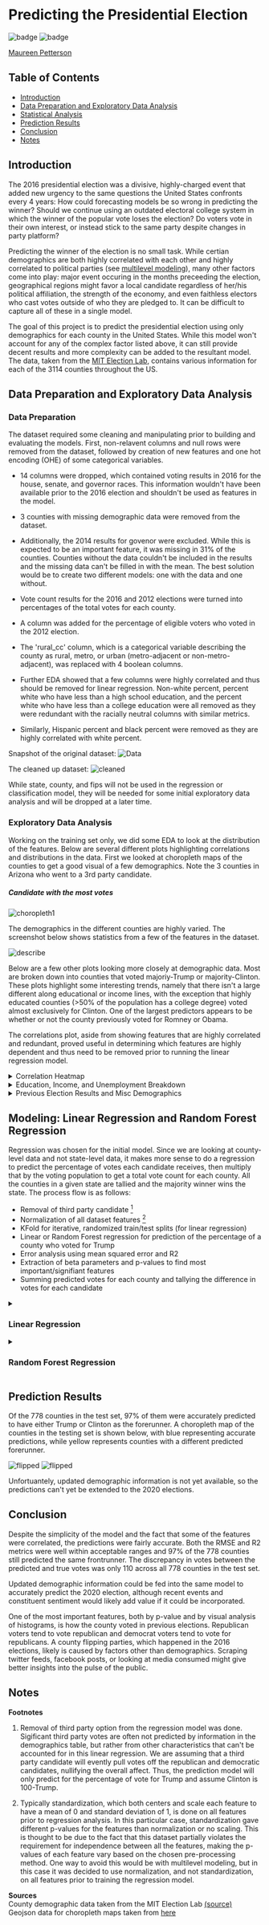 # Predicting the Presidential Election
![badge](https://img.shields.io/badge/last%20modified-may%20%202020-success)
![badge](https://img.shields.io/badge/status-in%20progress-yellow)

<a href="https://github.com/mkpetterson">Maureen Petterson</a>

## Table of Contents

- <a href="https://github.com/mkpetterson/2016_elections#introduction">Introduction</a>  
- <a href="https://github.com/mkpetterson/2016_elections#data-preparation-and-exploratory-data-analysis">Data Preparation and Exploratory Data Analysis</a> 
- <a href="https://github.com/mkpetterson/2016_elections#modeling-linear-regression">Statistical Analysis</a>  
- <a href="https://github.com/mkpetterson/2016_elections#prediction-results">Prediction Results</a> 
- <a href="https://github.com/mkpetterson/2016_elections#conclusion">Conclusion</a>
- <a href="https://github.com/mkpetterson/2016_elections#notes">Notes</a>


## Introduction

The 2016 presidential election was a divisive, highly-charged event that added new urgency to the same questions the United States confronts every 4 years: How could forecasting models be so wrong in predicting the winner? Should we continue using an outdated electoral college system in which the winner of the popular vote loses the election? Do voters vote in their own interest, or instead stick to the same party despite changes in party platform?

Predicting the winner of the election is no small task. While certian demographics are both highly correlated with each other and highly correlated to political parties (see <a href='https://en.wikipedia.org/wiki/Multilevel_model'>multilevel modeling</a>), many other factors come into play: major event occuring in the months preceeding the election, geographical regions might favor a local candidate regardless of her/his political affiliation, the strength of the economy, and even faithless electors who cast votes outside of who they are pledged to. It can be difficult to capture all of these in a single model. 

The goal of this project is to predict the presidential election using only demographics for each county in the United States. While this model won't account for any of the complex factor listed above, it can still provide decent results and more complexity can be added to the resultant model. The data, taken from the <a href="https://electionlab.mit.edu/data">MIT Election Lab</a>, contains various information for each of the 3114 counties throughout the US. 




## Data Preparation and Exploratory Data Analysis

### Data Preparation

The dataset required some cleaning and manipulating prior to building and evaluating the models. First, non-relavent columns and null rows were removed from the dataset, followed by creation of new features and one hot encoding (OHE) of some categorical variables. 

- 14 columns were dropped, which contained voting results in 2016 for the house, senate, and governor races. This information wouldn't have been available prior to the 2016 election and shouldn't be used as features in the model.
- 3 counties with missing demographic data were removed from the dataset.
- Additionally, the 2014 results for govenor were excluded. While this is expected to be an important feature, it was missing in 31% of the counties. Counties without the data couldn't be included in the results and the missing data can't be filled in with the mean. The best solution would be to create two different models: one with the data and one without. 


- Vote count results for the 2016 and 2012 elections were turned into percentages of the total votes for each county.
- A column was added for the percentage of eligible voters who voted in the 2012 election. 
- The 'rural_cc' column, which is a categorical variable describing the county as rural, metro, or urban (metro-adjacent or non-metro-adjacent), was replaced with 4 boolean columns. 
- Further EDA showed that a few columns were highly correlated and thus should be removed for linear regression. Non-white percent, percent white who have less than a high school education, and the percent white who have less than a college education were all removed as they were redundant with the racially neutral columns with similar metrics. 
- Similarly, Hispanic percent and black percent were removed as they are highly correlated with white percent. 


Snapshot of the original dataset:
<img alt="Data" src='images/head.png'>

The cleaned up dataset:
<img alt="cleaned" src='images/cleaned_data.png'>


While state, county, and fips will not be used in the regression or classification model, they will be needed for some initial exploratory data analysis and will be dropped at a later time. 


### Exploratory Data Analysis

Working on the training set only, we did some EDA to look at the distribution of the features. Below are several different plots highlighting correlations and distributions in the data. First we looked at choropleth maps of the counties to get a good visual of a few demographics. Note the 3 counties in Arizona who went to a 3rd party candidate. 



<h5><b>Candidate with the most votes</b></h5>
<img alt='choropleth1' src='images/winner_2016.png'>


The demographics in the different counties are highly varied. The screenshot below shows statistics from a few of the features in the dataset. 

<img alt='describe' src='images/describe.png'>


Below are a few other plots looking more closely at demographic data. Most are broken down into counties that voted majoriy-Trump or majority-Clinton. These plots highlight some interesting trends, namely that there isn't a large different along educational or income lines, with the exception that highly educated counties (>50% of the population has a college degree) voted almost exclusively for Clinton. One of the largest predictors appears to be whether or not the county previously voted for Romney or Obama.

The correlations plot, aside from showing features that are highly correlated and redundant, proved useful in determining which features are highly dependent and thus need to be removed prior to running the linear regression model.


<details>
    <summary>Correlation Heatmap</summary>
<img alt="Heatmap" src='images/corr_heatmap2.png' width='600'>
</details>

<details>
    <summary>Education, Income, and Unemployment Breakdown</summary>
<img alt="income" src='images/income_unemploy.png' width='600'>
</details>

<details>
    <summary>Previous Election Results and Misc Demographics</summary>
<img alt="edu" src='images/prev_election.png' width='600'>
</details>



## Modeling: Linear Regression and Random Forest Regression

Regression was chosen for the initial model. Since we are looking at county-level data and not state-level data, it makes more sense to do a regression to predict the percentage of votes each candidate receives, then multiply that by the voting population to get a total vote count for each county. All the counties in a given state are tallied and the majority winner wins the state. The process flow is as follows:


- Removal of third party candidate <a href="https://www.google.com"><sup>1</sup></a>
- Normalization of all dataset features <a href="https://www.google.com"><sup>2</sup></a>
- KFold for iterative, randomized train/test splits (for linear regression)
- Linear or Random Forest regression for prediction of the percentage of a county who voted for Trump
- Error analysis using mean squared error and R2
- Extraction of beta parameters and p-values to find most important/signifiant features
- Summing predicted votes for each county and tallying the difference in votes for each candidate

<details>
    <summary><h3>Linear Regression</h3></summary>
    
Most of the p-values are significant, which is a little surprising given some of the overlap seen in the histograms generated in the EDA section. Most notably, unemployment percent and the percent not finishing high school are significant in the model, but the histograms for Trump vs Clinton supporters are nearly identical. However, the beta values for these two are markedly smaller than the beta values for other significant variables. The lack of true independence between features could be the cause of p-values that seem to defy intuition. 
 
    
<img alt="pvalues" src='images/pvalues.png' width='400'><img alt='beta' src='images/betas.png' width='400'>


Feature engineering was investigated and found to be unnecessary due to the high performance of the native features.
 

<b>Model Performance</b><br>
- KFold RMSE range from 3.06 - 3.68, with an average value of 3.36. 
- KFold R2 values ranged from 0.94 - 0.97, with an average value of 0.95.
- The p-value of OLS model was 0.000, indicating that the linear regression model was able to accurately predict the percentage of votes Trump would receive in a given county based solely off demogrpahics and previous election results. 



<b>Model Performance with Feature Reduction</b>
Using a scatter matrix as a guide, features that appeared to be highly correlated were iteratively removed to see the effect on the model. RMSE and R2 values are the average over 5 folds using KFold. 

- 1st iteration: RMSE 3.36, R2 0.95 - Initial model
- 2nd iteration: RMSE 3.32, R2 0.95
- 3rd iteration: RMSE 3.36, R2 0.95


Features in 2nd iteration:<br>
As above, but removed 'obama12_pct'

Features in 3rd iteration: <br>
As above, but removed OHE features 'metro', 'rural', 'urban_metroadj', 'urban_not_metroadj'


Below are the p-values and betas corresponding to iteration 3: the model using the fewest features. It's interesting to note that as certain features are removed, the p-values of the remaining features change to become slightly less important. Nonetheless, the performance of all 3 models is still quite good. 

<img alt="pvalues" src='images/pvalues-data3.png' width='400'><img alt='beta' src='images/betas_data3.png' width='400'>


<b>Overall, the model performs well based on the performance metrics.</b>     
<br>    
</details>

<details>
    <summary><h3>Random Forest Regression</h3></summary>
    
    Random Forest is a bit more of a black box than linear regression. There are no coefficients 

</details>

## Prediction Results

Of the 778 counties in the test set, 97% of them were accurately predicted to have either Trump or Clinton as the forerunner. A choropleth map of the counties in the testing set is shown below, with blue representing accurate predictions, while yellow represents counties with a different predicted forerunner. 

<img alt='flipped' src='images/flipped.png'>
    <img alt='flipped' src='images/flipped_rf.png'>


Unfortuantely, updated demographic information is not yet available, so the predictions can't yet be extended to the 2020 elections. 


## Conclusion

Despite the simplicity of the model and the fact that some of the features were correlated, the predictions were fairly accurate. Both the RMSE and R2 metrics were well within acceptable ranges and 97% of the 778 counties still predicted the same frontrunner. The discrepancy in votes between the predicted and true votes was only 110 across all 778 counties in the test set. 

Updated demographic information could be fed into the same model to accurately predict the 2020 election, although recent events and constituent sentiment would likely add value if it could be incorporated. 

One of the most important features, both by p-value and by visual analysis of histograms, is how the county voted in previous elections. Republican voters tend to vote republican and democrat voters tend to vote for republicans. A county flipping parties, which happened in the 2016 elections, likely is caused by factors other than demographics. Scraping twitter feeds, facebook posts, or looking at media consumed might give better insights into the pulse of the public. 

## Notes

<b>Footnotes</b>

1. Removal of third party option from the regression model was done. Sigificant third party votes are often not predicted by information in the demographics table, but rather from other characteristics that can't be accounted for in this linear regression. We are assuming that a third party candidate will evently pull votes off the republican and democratic candidates, nullifying the overall affect. Thus, the prediction model will only predict for the percentage of vote for Trump and assume Clinton is 100-Trump. 

2. Typically standardization, which both centers and scale each feature to have a mean of 0 and standard deviation of 1, is done on all features prior to regression analysis. In this particular case, standardization gave different p-values for the features than normalization or no scaling. This is thought to be due to the fact that this dataset partially violates the requirement for independence between all the features, making the p-values of each feature vary based on the chosen pre-processing method. One way to avoid this would be with multilevel modeling, but in this case it was decided to use normalization, and not standardization, on all features prior to training the regression model.  
    
<b>Sources</b><br>
County demographic data taken from the MIT Election Lab <a href="https://electionlab.mit.edu/data">(source)</a><br>
Geojson data for choropleth maps taken from <a href='https://raw.githubusercontent.com/plotly/datasets/master/geojson-counties-fips.json'>here</a>
